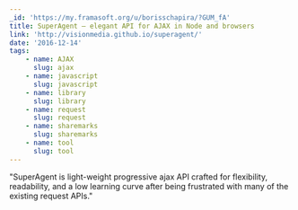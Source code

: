 ```yaml
---
_id: 'https://my.framasoft.org/u/borisschapira/?GUM_fA'
title: SuperAgent — elegant API for AJAX in Node and browsers
link: 'http://visionmedia.github.io/superagent/'
date: '2016-12-14'
tags:
    - name: AJAX
      slug: ajax
    - name: javascript
      slug: javascript
    - name: library
      slug: library
    - name: request
      slug: request
    - name: sharemarks
      slug: sharemarks
    - name: tool
      slug: tool
---
```


<div class="markdown"><p>&quot;SuperAgent is light-weight progressive ajax API crafted for flexibility, readability, and a low learning curve after being frustrated with many of the existing request APIs.&quot;
</p></div>
